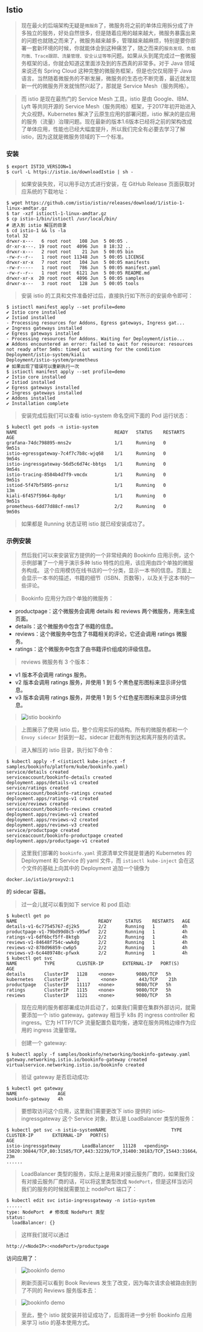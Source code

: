 
## Istio

> 现在最火的后端架构无疑是`微服务`了，微服务将之前的单体应用拆分成了许多独立的服务，好处自然很多，但是随着应用的越来越大，微服务暴露出来的问题也就随之而来了，微服务越来越多，管理越来越麻烦，特别是要你部署一套新环境的时候，你就能体会到这种痛苦了，随之而来的`服务发现、负载均衡、Trace跟踪、流量管理、安全认证等等`问题。如果从头到尾完成过一套微服务框架的话，你就会知道这里面涉及到的东西真的非常多。对于 Java 领域来说还有 Spring Cloud 这种完整的微服务框架，但是也仅仅局限于 Java 语言。当然随着微服务的不断发展，微服务的生态也不断完善，最近就发现新一代的微服务开发就悄然兴起了，那就是 Service Mesh（服务网格）。

> 而 istio 是现在最热门的 Service Mesh 工具，istio 是由 Google、IBM、Lyft 等共同开源的 Service Mesh（服务网格）框架，于2017年初开始进入大众视野。Kubernetes 解决了云原生应用的部署问题，istio 解决的是应用的服务（流量）治理问题。现在最新的版本1.6版本已经将之前的架构改成了单体应用，性能也已经大幅度提升，所以我们完全有必要去学习了解 istio，因为这就是微服务领域的下一个标准。

### 安装

```
$ export ISTIO_VERSION=1
$ curl -L https://istio.io/downloadIstio | sh -
```

> 如果安装失败，可以用手动方式进行安装，在 GitHub Release 页面获取对应系统的下载地址：

```
$ wget https://github.com/istio/istio/releases/download/1/istio-1-linux-amdtar.gz
$ tar -xzf istioctl-1-linux-amdtar.gz
$ cp istio-1/bin/istioctl /usr/local/bin/
# 进入到 istio 解压的目录
$ cd istio-1 && ls -la
total 32
drwxr-x---   6 root root   108 Jun  5 00:05 .
dr-xr-x---. 19 root root  4096 Jun  8 18:32 ..
drwxr-x---   2 root root    21 Jun  5 00:05 bin
-rw-r--r--   1 root root 11348 Jun  5 00:05 LICENSE
drwxr-xr-x   7 root root   104 Jun  5 00:05 manifests
-rw-r-----   1 root root   786 Jun  5 00:05 manifest.yaml
-rw-r--r--   1 root root  6121 Jun  5 00:05 README.md
drwxr-xr-x  20 root root  4096 Jun  5 00:05 samples
drwxr-x---   3 root root   128 Jun  5 00:05 tools
```

> 安装 istio 的工具和文件准备好过后，直接执行如下所示的安装命令即可：

```
$ istioctl manifest apply --set profile=demo
✔ Istio core installed                                            
✔ Istiod installed                                                
- Processing resources for Addons, Egress gateways, Ingress gat...
✔ Ingress gateways installed                                      
✔ Egress gateways installed                                       
- Processing resources for Addons. Waiting for Deployment/istio...
✘ Addons encountered an error: failed to wait for resource: resources not ready after 5m0s: timed out waiting for the condition
Deployment/istio-system/kiali
Deployment/istio-system/prometheus
# 如果出现了错误可以重新执行一次
$ istioctl manifest apply --set profile=demo
✔ Istio core installed                                                                               
✔ Istiod installed                                                                                   
✔ Egress gateways installed                                                                          
✔ Ingress gateways installed                                                                         
✔ Addons installed                                                                                   
✔ Installation complete
```

> 安装完成后我们可以查看 istio-system 命名空间下面的 Pod 运行状态：

```
$ kubectl get pods -n istio-system
NAME                                    READY   STATUS    RESTARTS   AGE
grafana-74dc798895-mns2v                1/1     Running   0          9m51s
istio-egressgateway-7c4f7c7b8c-wjq68    1/1     Running   0          9m54s
istio-ingressgateway-56d5c6d74c-bbtgs   1/1     Running   0          9m54s
istio-tracing-8584b4d7f9-vmcdx          1/1     Running   0          9m51s
istiod-5f47bf5895-pnrsz                 1/1     Running   0          13m
kiali-6f457f5964-8p8gr                  1/1     Running   0          9m51s
prometheus-6dd77d88cf-nmsl7             2/2     Running   0          9m50s
```

> 如果都是 Running 状态证明 istio 就已经安装成功了。

### 示例安装

> 然后我们可以来安装官方提供的一个非常经典的 Bookinfo 应用示例，这个示例部署了一个用于演示多种 Istio 特性的应用，该应用由四个单独的微服务构成。 这个应用模仿在线书店的一个分类，显示一本书的信息。页面上会显示一本书的描述，书籍的细节（ISBN、页数等），以及关于这本书的一些评论。

> Bookinfo 应用分为四个单独的微服务：

*   productpage：这个微服务会调用 details 和 reviews 两个微服务，用来生成页面。
*   details：这个微服务中包含了书籍的信息。
*   reviews：这个微服务中包含了书籍相关的评论，它还会调用 ratings 微服务。
*   ratings：这个微服务中包含了由书籍评价组成的评级信息。

> reviews 微服务有 3 个版本：

*   v1 版本不会调用 ratings 服务。
*   v2 版本会调用 ratings 服务，并使用 1 到 5 个黑色星形图标来显示评分信息。
*   v3 版本会调用 ratings 服务，并使用 1 到 5 个红色星形图标来显示评分信息。

> ![istio bookinfo](https://bxdc-static.oss-cn-beijing.aliyuncs.com/images/20200608185158.png)

> 上图展示了使用 istio 后，整个应用实际的结构。所有的微服务都和一个 `Envoy sidecar` 封装到一起，sidecar 拦截所有到达和离开服务的请求。

> 进入解压的 istio 目录，执行如下命令：

```
$ kubectl apply -f <(istioctl kube-inject -f samples/bookinfo/platform/kube/bookinfo.yaml)
service/details created
serviceaccount/bookinfo-details created
deployment.apps/details-v1 created
service/ratings created
serviceaccount/bookinfo-ratings created
deployment.apps/ratings-v1 created
service/reviews created
serviceaccount/bookinfo-reviews created
deployment.apps/reviews-v1 created
deployment.apps/reviews-v2 created
deployment.apps/reviews-v3 created
service/productpage created
serviceaccount/bookinfo-productpage created
deployment.apps/productpage-v1 created
```

> 这里我们部署的 `bookinfo.yaml` 资源清单文件就是普通的 Kubernetes 的 Deployment 和 Service 的 yaml 文件，而 `istioctl kube-inject` 会在这个文件的基础上向其中的 Deployment 追加一个镜像为 

```
docker.io/istio/proxyv2:1
```

 的 sidecar 容器。

> 过一会儿就可以看到如下 service 和 pod 启动:

```
$ kubectl get po
NAME                              READY     STATUS    RESTARTS   AGE
details-v1-6c77545767-dj2k5       2/2       Running   1          4h
productpage-v1-79bd99d8c5-v95wf   2/2       Running   1          4h
ratings-v1-6df6bcf5ff-8ktgb       2/2       Running   1          4h
reviews-v1-84648f754c-wwkdg       2/2       Running   1          4h
reviews-v2-878d96859-cw6p5        2/2       Running   1          4h
reviews-v3-6c4489748c-pfwxk       2/2       Running   1          4h
$ kubectl get svc
NAME          TYPE        CLUSTER-IP       EXTERNAL-IP   PORT(S)    AGE
details       ClusterIP   1128    <none>        9080/TCP   5h
kubernetes    ClusterIP   1        <none>        443/TCP    21h
productpage   ClusterIP   11117   <none>        9080/TCP   5h
ratings       ClusterIP   1115    <none>        9080/TCP   5h
reviews       ClusterIP   1121    <none>        9080/TCP   5h
```

> 现在应用的服务都部署成功并启动了，如果我们需要在集群外部访问，就需要添加一个 istio gateway。gateway 相当于 k8s 的 ingress controller 和 ingress。它为 HTTP/TCP 流量配置负载均衡，通常在服务网格边缘作为应用的 ingress 流量管理。

> 创建一个 gateway:

```
$ kubectl apply -f samples/bookinfo/networking/bookinfo-gateway.yaml
gateway.networking.istio.io/bookinfo-gateway created
virtualservice.networking.istio.io/bookinfo created
```

> 验证 gateway 是否启动成功:

```
$ kubectl get gateway
NAME               AGE
bookinfo-gateway   4h
```

> 要想取访问这个应用，这里我们需要更改下 istio 提供的 istio-ingressgateway 这个 Service 对象，默认是 LoadBalancer 类型的服务：

```
$ kubectl get svc -n istio-systemNAME                        TYPE           CLUSTER-IP       EXTERNAL-IP   PORT(S)                                                                      AGE
istio-ingressgateway        LoadBalancer   11128   <pending>     15020:30844/TCP,80:31585/TCP,443:32239/TCP,31400:30183/TCP,15443:31664/TCP   23m
......
```

> LoadBalancer 类型的服务，实际上是用来对接云服务厂商的，如果我们没有对接云服务厂商的话，可以将这里类型改成 `NodePort`，但是这样当访问我们的服务的时候就需要加上 nodePort 端口了：

```
$ kubectl edit svc istio-ingressgateway -n istio-system
......
type: NodePort  # 修改成 NodePort 类型
status:
  loadBalancer: {}
```

> 这样我们就可以通过 

```
http://<NodeIP>:<nodePort>/productpage
```

 访问应用了：

> ![bookinfo demo](https://bxdc-static.oss-cn-beijing.aliyuncs.com/images/20200608195347.png)

> 刷新页面可以看到 Book Reviews 发生了改变，因为每次请求会被路由到到了不同的 Reviews 服务版本去：

> ![bookinfo demo](https://bxdc-static.oss-cn-beijing.aliyuncs.com/images/20200608195420.png)

> 至此，整个 istio 就安装并验证成功了，后面将进一步分析 Bookinfo 应用来学习 istio 的基本使用方式。